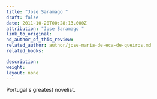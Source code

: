 ```yaml
---
title: "Jose Saramago "
draft: false
date: 2011-10-20T00:28:13.000Z
attribution: "Jose Saramago "
link_to_original:
nd_author_of_this_review:
related_author: author/jose-maria-de-eca-de-queiros.md
related_books:

description:
weight:
layout: none
---
```

Portugal's greatest novelist.

